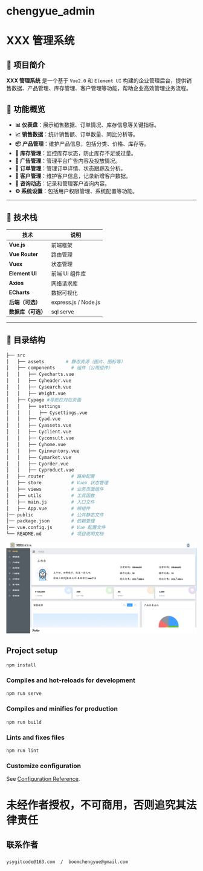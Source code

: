 # chengyue_admin
# XXX 管理系统

## 📌 项目简介  
**XXX 管理系统** 是一个基于 `Vue2.0` 和 `Element UI` 构建的企业管理后台，提供销售数据、产品管理、库存管理、客户管理等功能，帮助企业高效管理业务流程。

## 🎯 功能概览  
- **📊 仪表盘**：展示销售数据、订单情况、库存信息等关键指标。  
- **📈 销售数据**：统计销售额、订单数量、同比分析等。  
- **📦 产品管理**：维护产品信息，包括分类、价格、库存等。  
- **🏬 库存管理**：监控库存状态，防止库存不足或过量。  
- **📢 广告管理**：管理平台广告内容及投放情况。  
- **📜 订单管理**：管理订单详情、状态跟踪及分析。  
- **👤 客户管理**：维护客户信息，记录新增客户数据。  
- **💬 咨询动态**：记录和管理客户咨询内容。  
- **⚙️ 系统设置**：包括用户权限管理、系统配置等功能。  

---

## 🚀 技术栈  
| 技术 | 说明 |
|------|------|
| **Vue.js** | 前端框架 |
| **Vue Router** | 路由管理 |
| **Vuex** | 状态管理 |
| **Element UI** | 前端 UI 组件库 |
| **Axios** | 网络请求库 |
| **ECharts** | 数据可视化 |
| **后端（可选）** | express.js / Node.js  |
| **数据库（可选）** | sql serve |

---

## 📂 目录结构  
```bash
├── src
│   ├── assets        # 静态资源（图片、图标等）
│   ├── components      # 组件（公用组件）
│   │   ├── Cyecharts.vue 
│   │   ├── Cyheader.vue
│   │   ├── Cysearch.vue
│   │   ├── Weight.vue  
│   ├── Cypage #导航栏对应页面
│   │   ├── settings
│   │   │   ├── Cysettings.vue
│   │   ├── Cyad.vue
│   │   ├── Cyassets.vue 
│   │   ├── Cyclient.vue
│   │   ├── Cyconsult.vue 
│   │   ├── Cyhome.vue
│   │   ├── Cyinventory.vue 
│   │   ├── Cymarket.vue 
│   │   ├── Cyorder.vue 
│   │   ├── Cyproduct.vue   
│   ├── router          # 路由配置
│   ├── store           # Vuex 状态管理
│   ├── views           # 业务页面组件
│   ├── utils           # 工具函数
│   ├── main.js         # 入口文件
│   ├── App.vue         # 根组件
│── public              # 公共静态文件
│── package.json        # 依赖管理
│── vue.config.js       # Vue 配置文件
└── README.md           # 项目说明文档
```

![系统界面](images/demo.png)


## Project setup
```
npm install
```

### Compiles and hot-reloads for development
```
npm run serve
```

### Compiles and minifies for production
```
npm run build
```

### Lints and fixes files
```
npm run lint
```

### Customize configuration
See [Configuration Reference](https://cli.vuejs.org/config/).

# 未经作者授权，不可商用，否则追究其法律责任

## 联系作者

###
```
ysygitcode@163.com  /  boomchengyue@gmail.com 
```
